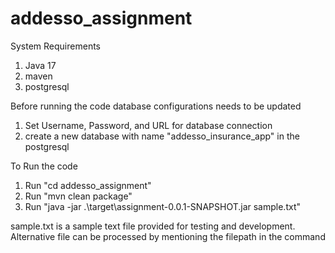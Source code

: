 # addesso_assignment
System Requirements
  1. Java 17
  2. maven
  3. postgresql

Before running the code database configurations needs to be updated
  1. Set Username, Password, and URL for database connection
  2. create a new database with name "addesso_insurance_app" in the postgresql


To Run the code
  1. Run "cd addesso_assignment"
  2. Run "mvn clean package"
  3. Run "java -jar .\target\assignment-0.0.1-SNAPSHOT.jar sample.txt"

sample.txt is a sample text file provided for testing and development. 
Alternative file can be processed by mentioning the filepath in the command
